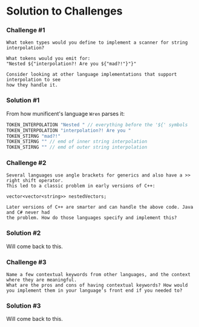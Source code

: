 # Solution to Challenges 

### Challenge #1
```
What token types would you define to implement a scanner for string interpolation? 

What tokens would you emit for:
"Nested ${"interpolation?! Are you ${"mad?!"}"}"

Consider looking at other language implementations that support interpolation to see 
how they handle it.
```
### Solution #1 

From how munificent's language `Wren` parses it: 

```c++
TOKEN_INTERPOLATION "Nested " // everything before the '${' symbols
TOKEN_INTERPOLATION "interpolation?! Are you "
TOKEN_STIRNG "mad?!" 
TOKEN_STIRNG "" // emd of inner string interpolation
TOKEN_STIRNG "" // emd of outer string interpolation
```

### Challenge #2 
```
Several languages use angle brackets for generics and also have a >> right shift operator. 
This led to a classic problem in early versions of C++: 

vector<vector<string>> nestedVectors; 

Later versions of C++ are smarter and can handle the above code. Java and C# never had 
the problem. How do those languages specify and implement this?

```

### Solution #2

Will come back to this.

### Challenge #3 
```
Name a few contextual keywords from other languages, and the context where they are meaningful.
What are the pros and cons of having contextual keywords? How would you implement them in your language’s front end if you needed to?
```

### Solution #3 

Will come back to this.

